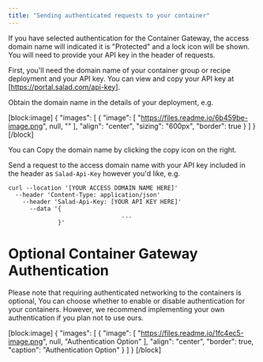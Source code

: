 ```yaml
---
title: "Sending authenticated requests to your container"
---
```


If you have selected authentication for the Container Gateway, the access domain name will indicated it is "Protected" and a lock icon will be shown. You will need to provide your API key in the header of requests.

First, you'll need the domain name of your container group or recipe deployment and your API key. You can view and copy your API key at [https://portal.salad.com/api-key].

Obtain the domain name in the details of your deployment, e.g.

[block:image]
{
"images": [
{
"image": [
"https://files.readme.io/6b459be-image.png",
null,
""
],
"align": "center",
"sizing": "600px",
"border": true
}
]
}
[/block]

You can Copy the domain name by clicking the copy icon on the right.

Send a request to the access domain name with your API key included in the header as `Salad-Api-Key` however you'd like, e.g.

```
curl --location '[YOUR ACCESS DOMAIN NAME HERE]'
  --header 'Content-Type: application/json'
    --header 'Salad-Api-Key: [YOUR API KEY HERE]'
      --data '{
 								...
              }'
```

# Optional Container Gateway Authentication

Please note that requiring authenticated networking to the containers is optional, You can choose whether to enable or disable authentication for your containers. However, we recommend implementing your own authentication if you plan not to use ours.

[block:image]
{
"images": [
{
"image": [
"https://files.readme.io/1fc4ec5-image.png",
null,
"Authentication Option"
],
"align": "center",
"border": true,
"caption": "Authentication Option"
}
]
}
[/block]
